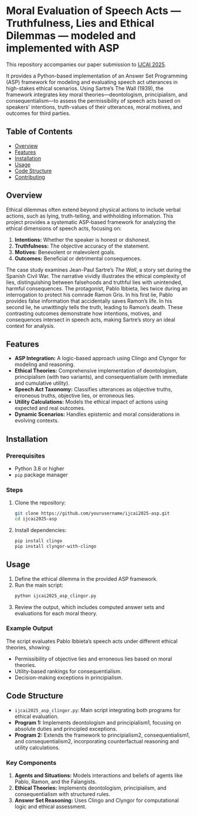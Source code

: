 
# Moral Evaluation of Speech Acts — Truthfulness, Lies and Ethical Dilemmas — modeled and implemented with ASP

This repository accompanies our paper submission to [IJCAI 2025](https://2025.ijcai.org). 

It provides a Python-based implementation of an Answer Set Programming (ASP) framework for modeling and evaluating speech act utterances in high-stakes ethical scenarios. Using Sartre’s The Wall (1939), the framework integrates key moral theories—deontologism, principialism, and consequentialism—to assess the permissibility of speech acts based on speakers' intentions, truth-values of their utterances, moral motives, and outcomes for third parties.

## Table of Contents

- [Overview](#overview)
- [Features](#features)
- [Installation](#installation)
- [Usage](#usage)
- [Code Structure](#code-structure)
- [Contributing](#contributing)

## Overview

Ethical dilemmas often extend beyond physical actions to include verbal actions, such as lying, truth-telling, and withholding information. This project provides a systematic ASP-based framework for analyzing the ethical dimensions of speech acts, focusing on:

1. **Intentions:** Whether the speaker is honest or dishonest.
2. **Truthfulness:** The objective accuracy of the statement.
3. **Motives:** Benevolent or malevolent goals.
4. **Outcomes:** Beneficial or detrimental consequences.

The case study examines Jean-Paul Sartre’s *The Wall*, a story set during the Spanish Civil War. The narrative vividly illustrates the ethical complexity of lies, distinguishing between falsehoods and truthful lies with unintended, harmful consequences. The protagonist, Pablo Ibbieta, lies twice during an interrogation to protect his comrade Ramon Gris. In his first lie, Pablo provides false information that accidentally saves Ramon’s life. In his second lie, he unwittingly tells the truth, leading to Ramon’s death. These contrasting outcomes demonstrate how intentions, motives, and consequences intersect in speech acts, making Sartre’s story an ideal context for analysis.

## Features

- **ASP Integration:** A logic-based approach using Clingo and Clyngor for modeling and reasoning.
- **Ethical Theories:** Comprehensive implementation of deontologism, principialism (with two variants), and consequentialism (with immediate and cumulative utility).
- **Speech Act Taxonomy:** Classifies utterances as objective truths, erroneous truths, objective lies, or erroneous lies.
- **Utility Calculations:** Models the ethical impact of actions using expected and real outcomes.
- **Dynamic Scenarios:** Handles epistemic and moral considerations in evolving contexts.

## Installation

### Prerequisites

- Python 3.8 or higher
- `pip` package manager

### Steps

1. Clone the repository:
   ```bash
   git clone https://github.com/yourusername/ijcai2025-asp.git
   cd ijcai2025-asp
   ```

2. Install dependencies:
   ```bash
   pip install clingo
   pip install clyngor-with-clingo
   ```

## Usage

1. Define the ethical dilemma in the provided ASP framework.
2. Run the main script:
   ```bash
   python ijcai2025_asp_clingor.py
   ```
3. Review the output, which includes computed answer sets and evaluations for each moral theory.

### Example Output

The script evaluates Pablo Ibbieta’s speech acts under different ethical theories, showing:
- Permissibility of objective lies and erroneous lies based on moral theories.
- Utility-based rankings for consequentialism.
- Decision-making exceptions in principialism.

## Code Structure

- `ijcai2025_asp_clingor.py`: Main script integrating both programs for ethical evaluation.
- **Program 1:** Implements deontologism and principialism1, focusing on absolute duties and principled exceptions.
- **Program 2:** Extends the framework to principialism2, consequentialism1, and consequentialism2, incorporating counterfactual reasoning and utility calculations.

### Key Components

1. **Agents and Situations:** Models interactions and beliefs of agents like Pablo, Ramon, and the Falangists.
2. **Ethical Theories:** Implements deontologism, principialism, and consequentialism with structured rules.
3. **Answer Set Reasoning:** Uses Clingo and Clyngor for computational logic and ethical assessment.


